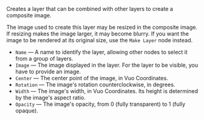 Creates a layer that can be combined with other layers to create a composite image. 

The image used to create this layer may be resized in the composite image. If resizing makes the image larger, it may become blurry. If you want the image to be rendered at its original size, use the `Make Layer` node instead.

   - `Name` — A name to identify the layer, allowing other nodes to select it from a group of layers. 
   - `Image` — The image displayed in the layer. For the layer to be visible, you have to provide an image. 
   - `Center` — The center point of the image, in Vuo Coordinates. 
   - `Rotation` — The image's rotation counterclockwise, in degrees. 
   - `Width` — The image's width, in Vuo Coordinates. Its height is determined by the image's aspect ratio. 
   - `Opacity` — The image's opacity, from 0 (fully transparent) to 1 (fully opaque). 

